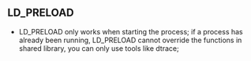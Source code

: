 ## LD_PRELOAD
* LD_PRELOAD only works when starting the process; if a process has already been running, LD_PRELOAD cannot override the functions in shared library, you can only use tools like dtrace;